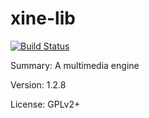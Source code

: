 #           xine-lib

[![Build Status](https://travis-ci.org/UnitedRPMs/xine-lib.svg?branch=master)](https://travis-ci.org/UnitedRPMs/xine-lib)
 
Summary:        A multimedia engine
 
Version:        1.2.8
 
License:        GPLv2+
 
